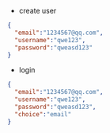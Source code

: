 - create user
``` json
{
  "email":"1234567@qq.com",
  "username":"qwe123",
  "password":"qweasd123"
}
```
- login
``` json
{
  "email":"1234567@qq.com",
  "username":"qwe123",
  "password":"qweasd123",
  "choice":"email"
}
```